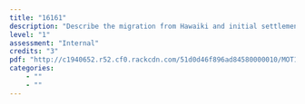 ```yaml
---
title: "16161"
description: "Describe the migration from Hawaiki and initial settlement of Aotearoa in accordance with tikanga"
level: "1"
assessment: "Internal"
credits: "3"
pdf: "http://c1940652.r52.cf0.rackcdn.com/51d0d46f896ad84580000010/MOT1-16161.pdf"
categories:
    - ""
    - ""
---
```

